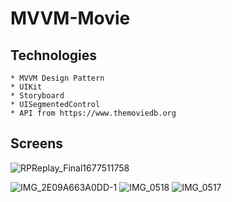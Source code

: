 # MVVM-Movie

## Technologies  

    * MVVM Design Pattern
    * UIKit
    * Storyboard
    * UISegmentedControl
    * API from https://www.themoviedb.org


## Screens

![RPReplay_Final1677511758](https://user-images.githubusercontent.com/102283100/221611523-40e04989-7d47-41af-b6b8-253fee17a6cb.gif)

![IMG_2E09A663A0DD-1](https://user-images.githubusercontent.com/102283100/221765006-ea859cb9-19f3-435b-91b9-0ec8df506585.jpeg)
![IMG_0518](https://user-images.githubusercontent.com/102283100/221765015-7d2597fa-dedc-4fed-b9cf-8b4f31284784.PNG)
![IMG_0517](https://user-images.githubusercontent.com/102283100/221765025-1f109972-331e-48a3-9ddd-68c487b572a8.PNG)
